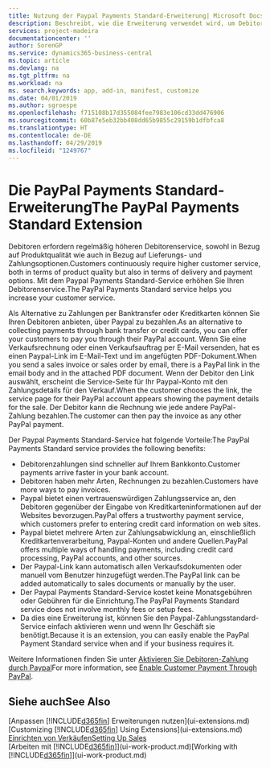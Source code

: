 ```yaml
---
title: Nutzung der Paypal Payments Standard-Erweiterung| Microsoft Docs
description: Beschreibt, wie die Erweiterung verwendet wird, um Debitoren zu aktivieren, um Zahlungen mit Paypal zu leisten.
services: project-madeira
documentationcenter: ''
author: SorenGP
ms.service: dynamics365-business-central
ms.topic: article
ms.devlang: na
ms.tgt_pltfrm: na
ms.workload: na
ms. search.keywords: app, add-in, manifest, customize
ms.date: 04/01/2019
ms.author: sgroespe
ms.openlocfilehash: f715108b17d355084fee7983e106cd33dd476906
ms.sourcegitcommit: 60b87e5eb32bb408dd65b9855c29159b1dfbfca8
ms.translationtype: HT
ms.contentlocale: de-DE
ms.lasthandoff: 04/29/2019
ms.locfileid: "1249767"
---
```

# <a name="the-paypal-payments-standard-extension"></a><span data-ttu-id="ac0b2-103">Die PayPal Payments Standard-Erweiterung</span><span class="sxs-lookup"><span data-stu-id="ac0b2-103">The PayPal Payments Standard Extension</span></span>
<span data-ttu-id="ac0b2-104">Debitoren erfordern regelmäßig höheren Debitorenservice, sowohl in Bezug auf Produktqualität wie auch in Bezug auf Lieferungs- und Zahlungsoptionen.</span><span class="sxs-lookup"><span data-stu-id="ac0b2-104">Customers continuously require higher customer service, both in terms of product quality but also in terms of delivery and payment options.</span></span> <span data-ttu-id="ac0b2-105">Mit dem Paypal Payments Standard-Service erhöhen Sie Ihren Debitorenservice.</span><span class="sxs-lookup"><span data-stu-id="ac0b2-105">The PayPal Payments Standard service helps you increase your customer service.</span></span>

<span data-ttu-id="ac0b2-106">Als Alternative zu Zahlungen per Banktransfer oder Kreditkarten können Sie Ihren Debitoren anbieten, über Paypal zu bezahlen.</span><span class="sxs-lookup"><span data-stu-id="ac0b2-106">As an alternative to collecting payments through bank transfer or credit cards, you can offer your customers to pay you through their PayPal account.</span></span> <span data-ttu-id="ac0b2-107">Wenn Sie eine Verkaufsrechnung oder einen Verkaufsauftrag per E-Mail versenden, hat es einen Paypal-Link im E-Mail-Text und im angefügten PDF-Dokument.</span><span class="sxs-lookup"><span data-stu-id="ac0b2-107">When you send a sales invoice or sales order by email, there is a PayPal link in the email body and in the attached PDF document.</span></span> <span data-ttu-id="ac0b2-108">Wenn der Debitor den Link auswählt, erscheint die Service-Seite für Ihr Paypal-Konto mit den Zahlungsdetails für den Verkauf.</span><span class="sxs-lookup"><span data-stu-id="ac0b2-108">When the customer chooses the link, the service page for their PayPal account appears showing the payment details for the sale.</span></span> <span data-ttu-id="ac0b2-109">Der Debitor kann die Rechnung wie jede andere PayPal-Zahlung bezahlen.</span><span class="sxs-lookup"><span data-stu-id="ac0b2-109">The customer can then pay the invoice as any other PayPal payment.</span></span>

<span data-ttu-id="ac0b2-110">Der Paypal Payments Standard-Service hat folgende Vorteile:</span><span class="sxs-lookup"><span data-stu-id="ac0b2-110">The PayPal Payments Standard service provides the following benefits:</span></span>

* <span data-ttu-id="ac0b2-111">Debitorenzahlungen sind schneller auf Ihrem Bankkonto.</span><span class="sxs-lookup"><span data-stu-id="ac0b2-111">Customer payments arrive faster in your bank account.</span></span>
* <span data-ttu-id="ac0b2-112">Debitoren haben mehr Arten, Rechnungen zu bezahlen.</span><span class="sxs-lookup"><span data-stu-id="ac0b2-112">Customers have more ways to pay invoices.</span></span>
* <span data-ttu-id="ac0b2-113">Paypal bietet einen vertrauenswürdigen Zahlungsservice an, den Debitoren gegenüber der Eingabe von Kreditkarteninformationen auf der Websites bevorzugen.</span><span class="sxs-lookup"><span data-stu-id="ac0b2-113">PayPal offers a trustworthy payment service, which customers prefer to entering credit card information on web sites.</span></span>
* <span data-ttu-id="ac0b2-114">Paypal bietet mehrere Arten zur Zahlungsabwicklung an, einschließlich Kreditkartenverarbeitung, Paypal-Konten und andere Quellen.</span><span class="sxs-lookup"><span data-stu-id="ac0b2-114">PayPal offers multiple ways of handling payments, including credit card processing, PayPal accounts, and other sources.</span></span>
* <span data-ttu-id="ac0b2-115">Der Paypal-Link kann automatisch allen Verkaufsdokumenten oder manuell vom Benutzer hinzugefügt werden.</span><span class="sxs-lookup"><span data-stu-id="ac0b2-115">The PayPal link can be added automatically to sales documents or manually by the user.</span></span>
* <span data-ttu-id="ac0b2-116">Der Paypal Payments Standard-Service kostet keine Monatsgebühren oder Gebühren für die Einrichtung.</span><span class="sxs-lookup"><span data-stu-id="ac0b2-116">The PayPal Payments Standard service does not involve monthly fees or setup fees.</span></span>
* <span data-ttu-id="ac0b2-117">Da dies eine Erweiterung ist, können Sie den Paypal-Zahlungsstandard-Service einfach aktivieren wenn und wenn Ihr Geschäft sie benötigt.</span><span class="sxs-lookup"><span data-stu-id="ac0b2-117">Because it is an extension, you can easily enable the PayPal Payment Standard service when and if your business requires it.</span></span>  

<span data-ttu-id="ac0b2-118">Weitere Informationen finden Sie unter [Aktivieren Sie Debitoren-Zahlung durch Paypal](sales-how-enable-payment-service-extensions.md)</span><span class="sxs-lookup"><span data-stu-id="ac0b2-118">For more information, see [Enable Customer Payment Through PayPal](sales-how-enable-payment-service-extensions.md).</span></span>

## <a name="see-also"></a><span data-ttu-id="ac0b2-119">Siehe auch</span><span class="sxs-lookup"><span data-stu-id="ac0b2-119">See Also</span></span>
<span data-ttu-id="ac0b2-120">[Anpassen [!INCLUDE[d365fin](includes/d365fin_md.md)] Erweiterungen nutzen](ui-extensions.md)</span><span class="sxs-lookup"><span data-stu-id="ac0b2-120">[Customizing [!INCLUDE[d365fin](includes/d365fin_md.md)] Using Extensions](ui-extensions.md)</span></span>  
[<span data-ttu-id="ac0b2-121">Einrichten von Verkäufen</span><span class="sxs-lookup"><span data-stu-id="ac0b2-121">Setting Up Sales</span></span>](sales-setup-sales.md)  
<span data-ttu-id="ac0b2-122">[Arbeiten mit [!INCLUDE[d365fin](includes/d365fin_md.md)]](ui-work-product.md)</span><span class="sxs-lookup"><span data-stu-id="ac0b2-122">[Working with [!INCLUDE[d365fin](includes/d365fin_md.md)]](ui-work-product.md)</span></span>
